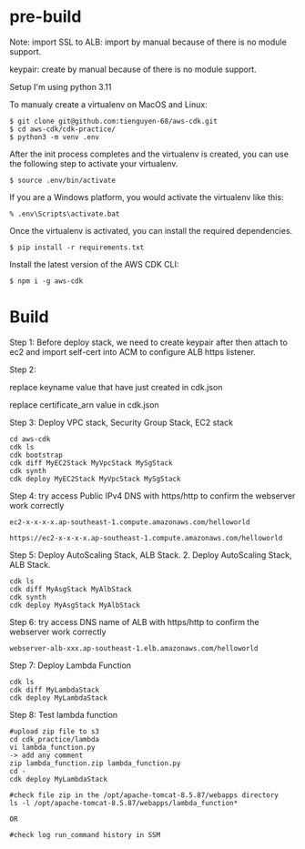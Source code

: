 # pre-build
Note:
import SSL to ALB: import by manual because of there is no module support.

keypair: create by manual because of there is no module support.

Setup
I'm using python 3.11

To manualy create a virtualenv on MacOS and Linux:
```
$ git clone git@github.com:tienguyen-68/aws-cdk.git
$ cd aws-cdk/cdk-practice/
$ python3 -m venv .env
```
After the init process completes and the virtualenv is created, you can use the following step to activate your virtualenv.
```
$ source .env/bin/activate
```
If you are a Windows platform, you would activate the virtualenv like this:
```
% .env\Scripts\activate.bat
```
Once the virtualenv is activated, you can install the required dependencies.
```
$ pip install -r requirements.txt
```
Install the latest version of the AWS CDK CLI:
```
$ npm i -g aws-cdk
```
# Build


Step 1: Before deploy stack, we need to create keypair after then attach to ec2 and import self-cert into ACM to configure ALB https listener.

Step 2:


replace keyname value that have just created in cdk.json


replace certificate_arn value in cdk.json


Step 3: Deploy VPC stack, Security Group Stack, EC2 stack
```
cd aws-cdk
cdk ls
cdk bootstrap
cdk diff MyEC2Stack MyVpcStack MySgStack 
cdk synth
cdk deploy MyEC2Stack MyVpcStack MySgStack
```
Step 4: try access Public IPv4 DNS with https/http to confirm the webserver work correctly
```
ec2-x-x-x-x.ap-southeast-1.compute.amazonaws.com/helloworld

https://ec2-x-x-x-x.ap-southeast-1.compute.amazonaws.com/helloworld
```
Step 5: Deploy AutoScaling Stack, ALB Stack. 
2. Deploy AutoScaling Stack, ALB Stack.
```
cdk ls
cdk diff MyAsgStack MyAlbStack 
cdk synth
cdk deploy MyAsgStack MyAlbStack
```
Step 6: try access DNS name of ALB with https/http to confirm the webserver work correctly
```
webserver-alb-xxx.ap-southeast-1.elb.amazonaws.com/helloworld
```
Step 7: Deploy Lambda Function
```
cdk ls
cdk diff MyLambdaStack
cdk deploy MyLambdaStack
```
Step 8: Test lambda function 
```
#upload zip file to s3
cd cdk_practice/lambda
vi lambda_function.py
-> add any comment
zip lambda_function.zip lambda_function.py
cd -
cdk deploy MyLambdaStack

#check file zip in the /opt/apache-tomcat-8.5.87/webapps directory
ls -l /opt/apache-tomcat-8.5.87/webapps/lambda_function*

OR

#check log run_command history in SSM
```
